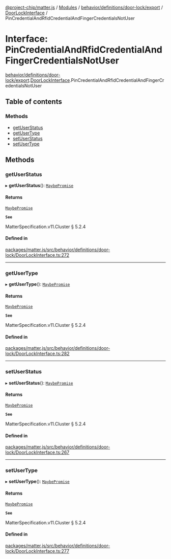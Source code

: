 [@project-chip/matter.js](../README.md) / [Modules](../modules.md) / [behavior/definitions/door-lock/export](../modules/behavior_definitions_door_lock_export.md) / [DoorLockInterface](../modules/behavior_definitions_door_lock_export.DoorLockInterface.md) / PinCredentialAndRfidCredentialAndFingerCredentialsNotUser

# Interface: PinCredentialAndRfidCredentialAndFingerCredentialsNotUser

[behavior/definitions/door-lock/export](../modules/behavior_definitions_door_lock_export.md).[DoorLockInterface](../modules/behavior_definitions_door_lock_export.DoorLockInterface.md).PinCredentialAndRfidCredentialAndFingerCredentialsNotUser

## Table of contents

### Methods

- [getUserStatus](behavior_definitions_door_lock_export.DoorLockInterface.PinCredentialAndRfidCredentialAndFingerCredentialsNotUser.md#getuserstatus)
- [getUserType](behavior_definitions_door_lock_export.DoorLockInterface.PinCredentialAndRfidCredentialAndFingerCredentialsNotUser.md#getusertype)
- [setUserStatus](behavior_definitions_door_lock_export.DoorLockInterface.PinCredentialAndRfidCredentialAndFingerCredentialsNotUser.md#setuserstatus)
- [setUserType](behavior_definitions_door_lock_export.DoorLockInterface.PinCredentialAndRfidCredentialAndFingerCredentialsNotUser.md#setusertype)

## Methods

### getUserStatus

▸ **getUserStatus**(): [`MaybePromise`](../modules/util_export.md#maybepromise)

#### Returns

[`MaybePromise`](../modules/util_export.md#maybepromise)

**`See`**

MatterSpecification.v11.Cluster § 5.2.4

#### Defined in

[packages/matter.js/src/behavior/definitions/door-lock/DoorLockInterface.ts:272](https://github.com/project-chip/matter.js/blob/0c058ae17fdba4c0b89b8b13c309011d51782299/packages/matter.js/src/behavior/definitions/door-lock/DoorLockInterface.ts#L272)

___

### getUserType

▸ **getUserType**(): [`MaybePromise`](../modules/util_export.md#maybepromise)

#### Returns

[`MaybePromise`](../modules/util_export.md#maybepromise)

**`See`**

MatterSpecification.v11.Cluster § 5.2.4

#### Defined in

[packages/matter.js/src/behavior/definitions/door-lock/DoorLockInterface.ts:282](https://github.com/project-chip/matter.js/blob/0c058ae17fdba4c0b89b8b13c309011d51782299/packages/matter.js/src/behavior/definitions/door-lock/DoorLockInterface.ts#L282)

___

### setUserStatus

▸ **setUserStatus**(): [`MaybePromise`](../modules/util_export.md#maybepromise)

#### Returns

[`MaybePromise`](../modules/util_export.md#maybepromise)

**`See`**

MatterSpecification.v11.Cluster § 5.2.4

#### Defined in

[packages/matter.js/src/behavior/definitions/door-lock/DoorLockInterface.ts:267](https://github.com/project-chip/matter.js/blob/0c058ae17fdba4c0b89b8b13c309011d51782299/packages/matter.js/src/behavior/definitions/door-lock/DoorLockInterface.ts#L267)

___

### setUserType

▸ **setUserType**(): [`MaybePromise`](../modules/util_export.md#maybepromise)

#### Returns

[`MaybePromise`](../modules/util_export.md#maybepromise)

**`See`**

MatterSpecification.v11.Cluster § 5.2.4

#### Defined in

[packages/matter.js/src/behavior/definitions/door-lock/DoorLockInterface.ts:277](https://github.com/project-chip/matter.js/blob/0c058ae17fdba4c0b89b8b13c309011d51782299/packages/matter.js/src/behavior/definitions/door-lock/DoorLockInterface.ts#L277)
